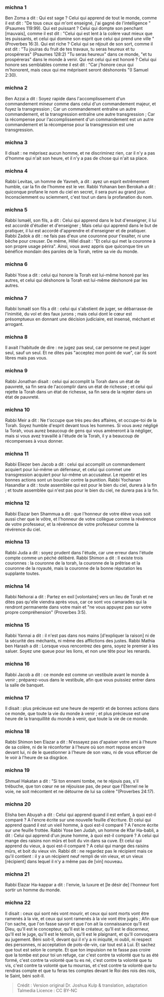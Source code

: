 
### michna 1
Ben Zoma a dit : Qui est sage ? Celui qui apprend de tout le monde, comme il est dit : "De tous ceux qui m'ont enseigné, j'ai gagné de l'intelligence "(Psaumes 119:99). Qui est puissant ?  Celui qui dompte son penchant [mauvais], comme il est dit : "Celui qui est lent à la colère vaut mieux que les puissants, et celui qui domine son esprit que celui qui prend une ville "(Proverbes 16:3). Qui est riche ?  Celui qui se réjouit de son sort, comme il est dit : "Tu jouiras du fruit de tes travaux, tu seras heureux et tu prospéreras" (Psaumes 128:2) "Tu seras heureux" dans ce monde, "et tu prospéreras" dans le monde à venir. Qui est celui qui est honoré ? Celui qui honore ses semblables comme il est dit :  "Car j'honore ceux qui m'honorent, mais ceux qui me méprisent seront déshonorés "(I Samuel 2:30).

### michna 2
Ben Azzai a dit : Soyez rapide dans l'accomplissement d'un commandement mineur comme dans celui d'un commandement majeur, et fuyez la transgression ; Car un commandement entraîne un autre commandement, et la transgression entraîne une autre transgression ; Car la récompense pour l'accomplissement d'un commandement est un autre commandement et la récompense pour la transgression est une transgression.

### michna 3
Il disait : ne méprisez aucun homme, et ne discriminez rien, car il n'y a pas d'homme qui n'ait son heure, et il n'y a pas de chose qui n'ait sa place.

### michna 4
Rabbi Levitas, un homme de Yavneh, a dit : ayez un esprit extrêmement humble, car la fin de l'homme est le ver. Rabbi Yohanan ben Berokah a dit : quiconque profane le nom du ciel en secret, il sera puni au grand jour. Inconsciemment ou sciemment, c'est tout un dans la profanation du nom.

### michna 5
Rabbi Ismaël, son fils, a dit : Celui qui apprend dans le but d'enseigner, il lui est accordé d'étudier et d'enseigner ; Mais celui qui apprend dans le but de pratiquer, il lui est accordé d'apprendre et d'enseigner et de pratiquer. Rabbi Zadok a dit : ne fais pas d'eux une couronne pour t'exalter, ni une bêche pour creuser.   De même, Hillel disait : "Et celui qui met la couronne à son propre usage périra". Ainsi, vous avez appris que quiconque tire un bénéfice mondain des paroles de la Torah, retire sa vie du monde.

### michna 6
Rabbi Yose a dit : celui qui honore la Torah est lui-même honoré par les autres, et celui qui déshonore la Torah est lui-même déshonoré par les autres.

### michna 7
Rabbi Ismaël son fils a dit : celui qui s'abstient de juger, se débarrasse de l'inimitié, du vol et des faux jurons ; mais celui dont le cœur est présomptueux en donnant une décision judiciaire, est insensé, méchant et arrogant.

### michna 8
Il avait l'habitude de dire : ne jugez pas seul, car personne ne peut juger seul, sauf un seul. Et ne dites pas "acceptez mon point de vue", car ils sont libres mais pas vous.

### michna 9
Rabbi Jonathan disait : celui qui accomplit la Torah dans un état de pauvreté, sa fin sera de l'accomplir dans un état de richesse ; et celui qui rejette la Torah dans un état de richesse, sa fin sera de la rejeter dans un état de pauvreté.

### michna 10
Rabbi Meir a dit : Ne t'occupe que très peu des affaires, et occupe-toi de la Torah. Soyez humble d'esprit devant tous les hommes. Si vous avez négligé la Torah, vous aurez beaucoup de gens qui vous amèneront à la négliger, mais si vous avez travaillé à l'étude de la Torah, il y a beaucoup de récompenses à vous donner.

### michna 11
Rabbi Eliezer ben Jacob a dit : celui qui accomplit un commandement acquiert pour lui-même un défenseur, et celui qui commet une transgression acquiert pour lui-même un accusateur. Le repentir et les bonnes actions sont un bouclier contre la punition. Rabbi Yochanan Hasandlar a dit : toute assemblée qui est pour le bien du ciel, durera à la fin ; et toute assemblée qui n'est pas pour le bien du ciel, ne durera pas à la fin.

### michna 12
Rabbi Elazar ben Shammua a dit : que l'honneur de votre élève vous soit aussi cher que le vôtre, et l'honneur de votre collègue comme la révérence de votre professeur, et la révérence de votre professeur comme la révérence du ciel.

### michna 13
Rabbi Juda a dit : soyez prudent dans l'étude, car une erreur dans l'étude compte comme un péché délibéré. Rabbi Shimon a dit : Il existe trois couronnes : la couronne de la torah, la couronne de la prêtrise et la couronne de la royauté, mais la couronne de la bonne réputation les supplante toutes.

### michna 14
Rabbi Nehorai a dit : Partez en exil [volontaire] vers un lieu de Torah et ne dites pas qu'elle viendra après vous, car ce sont vos camarades qui la rendront permanente dans votre main et "ne vous appuyez pas sur votre propre compréhension" (Proverbes 3:5).

### michna 15
Rabbi Yannai a dit : il n'est pas dans nos mains [d'expliquer la raison] ni de la sécurité des méchants, ni même des afflictions des justes. Rabbi Mathia ben Harash a dit : Lorsque vous rencontrez des gens, soyez le premier à les saluer. Soyez une queue pour les lions, et non une tête pour les renards.

### michna 16
Rabbi Jacob a dit : ce monde est comme un vestibule avant le monde à venir ; préparez-vous dans le vestibule, afin que vous puissiez entrer dans la salle de banquet.

### michna 17
Il disait : plus précieuse est une heure de repentir et de bonnes actions dans ce monde, que toute la vie du monde à venir ; et plus précieuse est une heure de la tranquillité du monde à venir, que toute la vie de ce monde.

### michna 18
Rabbi Shimon ben Elazar a dit : N'essayez pas d'apaiser votre ami à l'heure de sa colère, ni de le réconforter à l'heure où son mort repose encore devant lui, ni de le questionner à l'heure de son vœu, ni de vous efforcer de le voir à l'heure de sa disgrâce.

### michna 19
Shmuel Hakatan a dit : "Si ton ennemi tombe, ne te réjouis pas, s'il trébuche, que ton cœur ne se réjouisse pas, de peur que l'Éternel ne le voie, ne soit mécontent et ne détourne de lui sa colère "(Proverbes 24:17).

### michna 20
Elisha ben Abuyah a dit : Celui qui apprend quand il est enfant, à quoi est-il comparé ? A l'encre écrite sur une nouvelle feuille d'écriture. Et celui qui apprend quand il est un vieil homme, à quoi est-il comparé ? A l'encre écrite sur une feuille frottée. Rabbi Yose ben Judah, un homme de Kfar Ha-babli, a dit : Celui qui apprend d'un jeune homme, à quoi est-il comparé ? A celui qui mange des raisins non mûrs et boit du vin dans sa cuve. Et celui qui apprend du vieux, à quoi est-il comparé ? A celui qui mange des raisins mûrs, et boit du vieux vin. Rabbi dit : ne regardez pas le récipient mais ce qu'il contient : il y a un récipient neuf rempli de vin vieux, et un vieux [récipient] dans lequel il n'y a même pas de [vin] nouveau.

### michna 21
Rabbi Elazar Ha-kappar a dit : l'envie, la luxure et [le désir de] l'honneur font sortir un homme du monde.

### michna 22
Il disait : ceux qui sont nés vont mourir, et ceux qui sont morts vont être ramenés à la vie, et ceux qui sont ramenés à la vie vont être jugés ; Afin que l'on sache, que l'on fasse savoir et que l'on ait la connaissance qu'Il est Dieu, qu'Il est le concepteur, qu'Il est le créateur, qu'Il est le discerneur, qu'Il est le juge, qu'Il est le témoin, qu'Il est le plaignant, et qu'Il convoquera au jugement. Béni soit-Il, devant qui il n'y a ni iniquité, ni oubli, ni respect des personnes, ni acceptation de pots-de-vin, car tout est à Lui. Et sachez que tout est selon le compte. Et que ton impulsion ne te fasse pas croire que la tombe est pour toi un refuge, car c'est contre ta volonté que tu as été formé, c'est contre ta volonté que tu es né, c'est contre ta volonté que tu vis, c'est contre ta volonté que tu mourras, et c'est contre ta volonté que tu rendras compte et que tu feras tes comptes devant le Roi des rois des rois, le Saint, béni soit-Il.

>Crédit : Version original Dr. Joshua Kulp & translation, adaptation Talmedia
>Licence : CC BY-NC